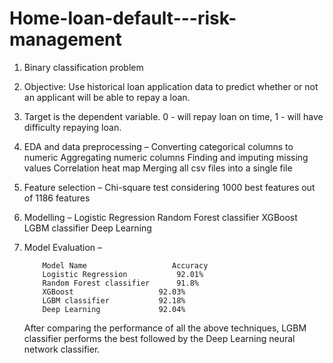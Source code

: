 # Home-loan-default---risk-management
1.	Binary classification problem
2.	Objective:  Use historical loan application data to predict whether or not an applicant will be able to repay a loan.
3.	Target is the dependent variable. 
0 - will repay loan on time, 
1 - will have difficulty repaying loan.
4.	EDA and data preprocessing – Converting categorical columns to numeric
            Aggregating numeric columns
            Finding and imputing missing values
            Correlation heat map
            Merging all csv files into a single file
5.	Feature selection – Chi-square test considering 1000 best features out of 1186 features
6.	Modelling – Logistic Regression
        Random Forest classifier
        XGBoost
        LGBM classifier
        Deep Learning
7.	Model Evaluation – 

            Model Name	                 Accuracy
            Logistic Regression	          92.01%
            Random Forest classifier	  91.8%
            XGBoost	                  92.03%
            LGBM classifier	          92.18%
            Deep Learning	          92.04%

	After comparing the performance of all the above techniques,  LGBM classifier performs the best followed by the Deep Learning neural network classifier.
